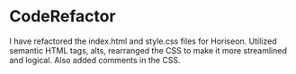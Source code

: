 # CodeRefactor

 I have refactored the index.html and style.css files for Horiseon. Utilized semantic HTML tags, alts, rearranged the CSS to make it more streamlined and logical. Also added comments in the CSS.
